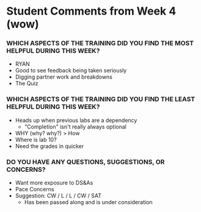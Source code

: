 # Student Comments from Week 4 (wow)

### WHICH ASPECTS OF THE TRAINING DID YOU FIND THE MOST HELPFUL DURING THIS WEEK?

- RYAN
- Good to see feedback being taken seriously
- Digging partner work and breakdowns
- The Quiz


### WHICH ASPECTS OF THE TRAINING DID YOU FIND THE LEAST HELPFUL DURING THIS WEEK?

- Heads up when previous labs are a dependency
  - "Completion" isn't really always optional
- WHY (why? why?) > How
- Where is lab 10?
- Need the grades in quicker


### DO YOU HAVE ANY QUESTIONS, SUGGESTIONS, OR CONCERNS?

- Want more exposure to DS&As
- Pace Concerns
- Suggestion: CW / L / L / CW / SAT
  - Has been passed along and is under consideration
